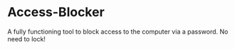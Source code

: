 # Access-Blocker
A fully functioning tool to block access to the computer via a password. No need to lock!
